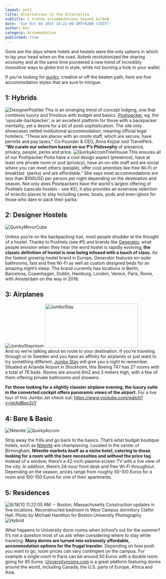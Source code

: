 ```yaml
---
layout: post
title: Alternatives to the Alternative
subtitle: 5 trendy accommodations beyond AirBnB
date: 'Sun Oct 04 2015 14:21:00 GMT+0200 (CEST)'
author: Ron
category: Accommodation
published: true
---
```


Gone are the days where hotels and hostels were the only options in which to lay your head when on the road. Airbnb revolutionized the sharing economy and at the same time pioneered a new trend of incredibly innovative ways to globe trot in style, while not burning a hole in your wallet.

If you’re looking for <a href="http://www.quirkyaccom.com" target="_blank">quirky</a>, creative or off the beaten path, here are five accommodation styles that are sure to intrigue.

## 1: Hybrids
<img class="left" src="http://52.19.235.57/blog/wp-content/uploads/2015/10/DesignerPoshtel-300x225.jpg" alt="DesignerPoshtel" />
This is an emerging trend of concept lodging, one that combines luxury and frivolous with budget and basics. <a href="http://www.poshpacker.co" target="_blank">Poshpacker</a>, eg; the ‘upscale-backpacker’, is an excellent platform for those with a backpacker mentality, yet a desire for a bit of posh sophistication. The site only showcases vetted institutional accommodation, meaning official legal hoteliers. “These are places with an onsite staff, which are secure, have permits and pay taxes,” Co-Founder &amp; CEO, Anna Kojzar told TravelPerk. “<strong>We curate our selection based on our P’s Philosophy </strong>of presence, privacy, people, perks and price. 

<img class="left" src="http://52.19.235.57/blog/wp-content/uploads/2015/10/QuirkyAccomTreeHouse-300x225.jpg" alt="QuirkyAccomTreeHouse" />
This ensures all of our Poshpacker Picks have a cool design aspect (presence), have at least one private room or pod (privacy), have an on-site staff and are social where you can meet others (people), offer cool amenities like free Wi-Fi or breakfast  (perks) and are affordable.” She says most accommodations are less than $100USD per person per night depending on the destination and season. Not only does Poshpackers have the world's largest offering of Poshtels (upscale hostels - see #2), it also provides an extensive selection of eclectic places to stay including caves, boats, pods and even igloos for those who dare to pack their parka.

##  2: Designer Hostels

<img class="left" src="http://52.19.235.57/blog/wp-content/uploads/2015/10/QuirkyMirrorCube-300x300.jpg" alt="QuirkyMirrorCube" />

Unless you’re on the backpacking trail, most people shudder at the thought of a hostel. Thanks to Poshtels (see #1) and brands like <a href="http://generatorhostels.com" target="_blank">Generator</a>, what people envision when they hear the word hostel is rapidly evolving<strong>; the classic definition of hostel is now being infused with a touch of class.</strong> As the fastest growing hostel brand in Europe, Generator features en-suite bathrooms, fast and free Wi-Fi as well as custom designed beds for an amazing night’s sleep. The brand currently has locations in Berlin, Barcelona, Copenhagen, Dublin, Hamburg, London, Venice, Paris, Rome, with Amsterdam on the way in 2016.
<div class="clearfix"></div>

##  3: Airplanes

<div class="left img-vertical">
  <img src="http://52.19.235.57/blog/wp-content/uploads/2015/10/JumboStayroom-300x225.jpg" alt="JumboStayroom" />
  <img src="http://52.19.235.57/blog/wp-content/uploads/2015/10/JumboStay-300x142.jpg" alt="JumboStay" width="300" height="142" />
</div>
And no we’re talking about en route to your destination. If you’re traveling through or to Sweden and you have an affinity for airplanes or just want to try something different, <a href="http://www.jumbostay.com" target="_blank">Jumbo Stay</a> will give you a night to remember. Situated at Arlanda Airport in Stockholm, this Boeing 747 has 27 rooms with a total of 76 beds. Rooms are around 6m2 and 3 meters high, with a few of them offering private bathrooms and showers. 

<strong>For those looking for a slightly classier airplane evening, the luxury suite in the converted cockpit offers panoramic views of the airport.</strong> For a live tour of this Jumbo Jet check out: <a href="https://www.youtube.com/watch?v=IetAdBqo2cY" target="_blank">https://www.youtube.com/watch?v=IetAdBqo2cY</a>

## 4: Bare &amp; Basic

<div class="left img-vertical">
  <img src="http://52.19.235.57/blog/wp-content/uploads/2015/10/Nitenite-300x87.jpg" alt="Nitenite" />
  <img src="http://52.19.235.57/blog/wp-content/uploads/2015/10/QuirkyAccom-300x171.jpg" alt="QuirkyAccom" />
</div>

Strip away the frills and go back to the basics. That’s what budget boutique hotels, such as <a href="http://nitenite.com" target="_blank">Nitenite</a> are championing. Located in the center of Birmingham, <strong>Nitenite markets itself as a niche hotel, catering to those looking for a room with the bare necessities and without the price tag</strong>. Instead of a window, there’s a 42-inch-plasma-screen TV with a live view of the city. In addition, there’s 24-hour front desk and free Wi-Fi throughout. Depending on the season, prices range from roughly 50-100 Euros for a room and 100-150 Euros for one of their apartments.

## 5: Residences

<img src="http://52.19.235.57/blog/wp-content/uploads/2015/10/DormRoom-300x201.jpg" alt="8/18/10 11:22:05 AM -- Boston, Massachusetts Construction updates in five locations. Reconstructed bedroom in West Campus dormitory Claflin Hall. Photo by Michael Hamilton for Boston University Photography" />
<img src="http://52.19.235.57/blog/wp-content/uploads/2015/10/Hybrid-300x216.jpg" alt="Hybrid" />

What happens to University dorm rooms when school’s out for the summer? It’s not a question most of us ask when considering where to stay while traveling. <strong>Many dorms are turned into extremely affordable, accommodation options for the frugal traveler.</strong> Depending on how posh you want to go, room prices can vary contingent on the campus. For example a single room in Paris can be around 50 Euros with a double room going for 85 Euros. <a href="http://Universityrooms.com" target="_blank">Universityrooms.com</a> is a great platform featuring dorms around the world, including Canada, the U.S. parts of Europe, Africa and Asia.
